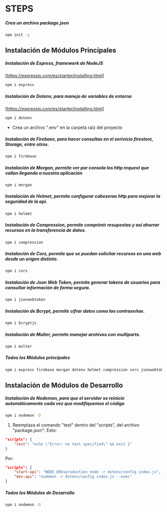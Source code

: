 # STEPS

##### Crea un archivo package.json 
```bash
npm init -y
```

## Instalación de Módulos Principales

##### Instalación de Express, framework de NodeJS
[https://expressjs.com/es/starter/installing.html]
```bash
npm i express
```
##### Instalación de Dotenv, para manejo de variables de entorno
[https://expressjs.com/es/starter/installing.html]
```bash
npm i dotenv
```
* Crea un archivo ".env" en la carpeta raíz del proyecto
##### Instalación de Firebase, para hacer consultas en el serivicio firestore, Storage, entre otros.
```bash
npm i firebase
```
##### Instalación de Morgan, permite ver por consola los http request que vallan llegando a nuestra aplicación 
```bash
npm i morgan
```

##### Instalación de Helmet, permite configurar cabezeras http para mejorar la seguridad de la api. 
```bash
npm i helmet
```

##### Instalación de Compression, permite comprimir resupestas y así ahorrar recursos en la transferencia de datos.
```bash
npm i compression 
```

##### Instalación de Cors, permite que se puedan solicitar recursos en una web desde un origen distinto.
```bash
npm i cors 
```

##### Instalación de Json Web Token, permite generar tokens de usuarios para consultar información de forma segura.
```bash
npm i jsonwebtoken
```

##### Instalación de Bcrypt, permite cifrar datos como las contraseñas.
```bash
npm i bcryptjs
```

##### Instalación de Multer, permite manejar archivos con multiparts.
```bash
npm i multer
```

##### Todos los Módulos principales
```bash
npm i express firebase morgan dotenv helmet compression cors jsonwebtoken bcryptjs multer
```

## Instalación de Módulos de Desarrollo

##### Instalación de Nodemon, para que el servidor se reinicie automáticamente cada vez que modifiquemos el código
```bash
npm i nodemon -D
```

1. Reemplaza el comando "test" dentro del "scripts", del archivo "package.json":
Esto:
```json
"scripts": {
    "test": "echo \"Error: no test specified\" && exit 1"
}
```
Por:
```json
"scripts": {
    "start:api": "NODE_ENV=production node -r dotenv/config index.js",
    "dev:api": "nodemon -r dotenv/config index.js --exec"
}
```

##### Todos los Módulos de Desarrollo
```bash
npm i nodemon -D
```

